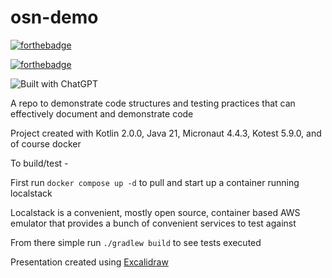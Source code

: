 # osn-demo

[![forthebadge](https://forthebadge.com/images/badges/powered-by-electricity.svg)](https://forthebadge.com)

[![forthebadge](https://forthebadge.com/images/badges/made-with-crayons.svg)](https://forthebadge.com)

![Built with ChatGPT](https://img.shields.io/badge/Built%20with-ChatGPT-blue?style=for-the-badge)

A repo to demonstrate code structures and testing practices that can effectively document and demonstrate code

Project created with Kotlin 2.0.0, Java 21, Micronaut 4.4.3, Kotest 5.9.0, and of course docker

To build/test - 

First run `docker compose up -d` to pull and start up a container running localstack

Localstack is a convenient, mostly open source, container based AWS emulator that provides a bunch of 
convenient services to test against

From there simple run `./gradlew build` to see tests executed 

Presentation created using [Excalidraw](https://excalidraw.com/)
